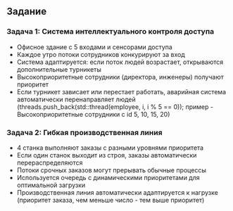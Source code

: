 ## Задание
### Задача 1: Система интеллектуального контроля доступа
- Офисное здание с 5 входами и сенсорами доступа
- Каждое утро потоки сотрудников конкурируют за вход
- Система адаптируется: если поток людей возрастает, открываются дополнительные турникеты
- Высокоприоритетные сотрудники (директора, инженеры) получают приоритет
- Если турникет зависает или перестает работать, аварийная система автоматически перенаправляет людей
(threads.push_back(std::thread(employee, i, i % 5 == 0)); пример - Высокоприоритетные сотрудники с id 5, 10, 15, 20)
### Задача 2: Гибкая производственная линия
- 4 станка выполняют заказы с разными уровнями приоритета
- Если один станок выходит из строя, заказы автоматически перераспределяются
- Потоки срочных заказов могут прерывать обычные процессы
- Используется очередь с динамическими приоритетами для оптимальной загрузки
- Производственная линия автоматически адаптируется к нагрузке
(приоритет заказа, чем меньше число - тем выше приоритет)
